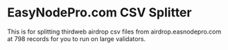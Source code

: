 # EasyNodePro.com CSV Splitter
This is for splitting thirdweb airdrop csv files from airdrop.easnodepro.com at 798 records for you to run on large validators.